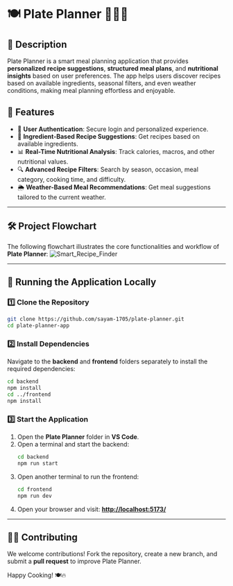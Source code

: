 # 🍽️ Plate Planner 📅🥗✨

## 📌 Description

Plate Planner is a smart meal planning application that provides **personalized recipe suggestions**, **structured meal plans**, and **nutritional insights** based on user preferences. The app helps users discover recipes based on available ingredients, seasonal filters, and even weather conditions, making meal planning effortless and enjoyable.

## 🎯 Features

- 🔐 **User Authentication**: Secure login and personalized experience.
- 🛒 **Ingredient-Based Recipe Suggestions**: Get recipes based on available ingredients.
- 📊 **Real-Time Nutritional Analysis**: Track calories, macros, and other nutritional values.
- 🔍 **Advanced Recipe Filters**: Search by season, occasion, meal category, cooking time, and difficulty.
- 🌦️ **Weather-Based Meal Recommendations**: Get meal suggestions tailored to the current weather.

---

## 🛠 Project Flowchart

The following flowchart illustrates the core functionalities and workflow of **Plate Planner**:
![Smart_Recipe_Finder](https://github.com/user-attachments/assets/d4fb5aef-79cd-45a7-a998-f4d6bf3d66ab)

---

## 🚀 Running the Application Locally

### 1️⃣ Clone the Repository

```sh
git clone https://github.com/sayam-1705/plate-planner.git
cd plate-planner-app
```

### 2️⃣ Install Dependencies

Navigate to the **backend** and **frontend** folders separately to install the required dependencies:

```sh
cd backend
npm install
cd ../frontend
npm install
```

### 3️⃣ Start the Application

1. Open the **Plate Planner** folder in **VS Code**.
2. Open a terminal and start the backend:
   ```sh
   cd backend
   npm run start
   ```
3. Open another terminal to run the frontend:
   ```sh
   cd frontend
   npm run dev
   ```
4. Open your browser and visit: [**http://localhost:5173/**](http://localhost:5173/)

---

## 👨‍💻 Contributing

We welcome contributions! Fork the repository, create a new branch, and submit a **pull request** to improve Plate Planner.

Happy Cooking! 🍽️🔥
